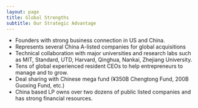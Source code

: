 ```yaml
---
layout: page
title: Global Strengths
subtitle: Our Strategic Advantage
---
```


- Founders with strong business connection in US and China.
- Represents several China A-listed companies for global acquisitions
- Technical collaboration with major universities and research labs such as MIT, Standard, UTD, Harvard, Qinghua, Nankai, Zhejiang University.
- Tens of global experienced resident CEOs to help entrepreneurs to manage and to grow.
- Deal sharing with Chinese mega fund (¥350B Chengtong Fund,  200B Guoxing Fund, etc.)
- China based LP owns over two dozens of public listed companies and has strong financial resources.